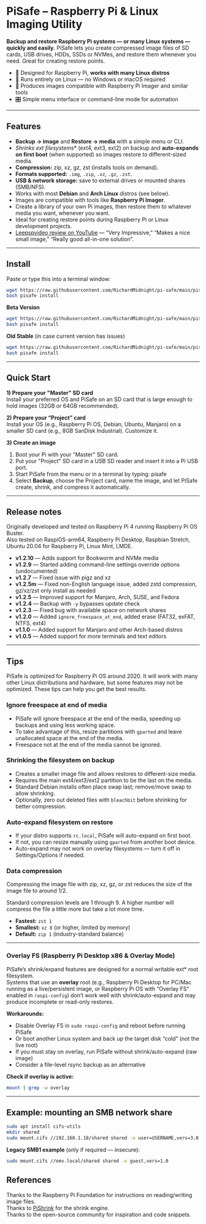 # PiSafe – Raspberry Pi & Linux Imaging Utility

**Backup and restore Raspberry Pi systems — or many Linux systems — quickly and easily.**
PiSafe lets you create compressed image files of SD cards, USB drives, HDDs, SSDs or NVMes, and restore them whenever you need. Great for creating restore points. 

- 🍓 Designed for Raspberry Pi, **works with many Linux distros**
- 🐧 Runs entirely on Linux — no Windows or macOS required
- 💾 Produces images compatible with Raspberry Pi Imager and similar tools
- 🎛 Simple menu interface or command-line mode for automation

---

## Features
- **Backup → image** and **Restore → media** with a simple menu or CLI.
- **Shrinks ext* filesystems** (ext4, ext3, ext2) on backup and **auto-expands on first boot** (when supported) so images restore to different-sized media. 
- **Compression:** zip, xz, gz, zst (installs tools on demand).
- **Formats supported:** `.img`, `.zip`, `.xz`, `.gz`, `.zst`.
- **USB & network storage:** save to external drives or mounted shares (SMB/NFS).
- Works with most **Debian** and **Arch Linux** distros (see below).
- Images are compatible with tools like **Raspberry Pi Imager**.
- Create a library of your own Pi images, then restore them to whatever media you want, whenever you want.
- Ideal for creating restore points during Raspberry Pi or Linux development projects.
- [Leepspvideo review on YouTube](https://www.youtube.com/watch?v=XP6ycUR9Ih0) — “Very Impressive,” “Makes a nice small image,” “Really good all-in-one solution”.
---

## Install
Paste or type this into a terminal window:

```bash
wget https://raw.githubusercontent.com/RichardMidnight/pi-safe/main/pisafe -O pisafe
bash pisafe install
```

**Beta Version**
```bash
wget https://raw.githubusercontent.com/RichardMidnight/pi-safe/main/pisafe_beta -O pisafe
bash pisafe install
```

**Old Stable** (in case current version has issues)
```bash
wget https://raw.githubusercontent.com/RichardMidnight/pi-safe/main/pisafe_1.2.9 -O pisafe
bash pisafe install
```

---

## Quick Start

**1) Prepare your "Master" SD card**  
Install your preferred OS and PiSafe on an SD card that is large enough to hold images (32GB or 64GB recommended).

**2) Prepare your “Project” card**  
Install your OS (e.g., Raspberry Pi OS, Debian, Ubuntu, Manjaro) on a smaller SD card (e.g., 8GB SanDisk Industrial). Customize it.

**3) Create an image**
1. Boot your Pi with your "Master" SD card.  
2. Put your "Project" SD card in a USB SD reader and insert it into a Pi USB port.  
3. Start PiSafe from the menu or in a terminal by typing: pisafe
4. Select **Backup**, choose the Project card, name the image, and let PiSafe create, shrink, and compress it automatically.

---

## Release notes

Originally developed and tested on Raspberry Pi 4 running Raspberry Pi OS Buster.  
Also tested on RaspiOS-arm64, Raspberry Pi Desktop, Raspbian Stretch, Ubuntu 20.04 for Raspberry Pi, Linux Mint, LMDE.

- **v1.2.10** — Adds support for Bookworm and NVMe media  
- **v1.2.9** — Started adding command-line settings override options (undocumented)  
- **v1.2.7** — Fixed issue with pigz and xz  
- **v1.2.5m** — Fixed non-English language issue, added zstd compression, gz/xz/zst only install as needed  
- **v1.2.5** — Improved support for Manjaro, Arch, SUSE, and Fedora  
- **v1.2.4** — Backup with `-y` bypasses update check  
- **v1.2.3** — Fixed bug with available space on network shares  
- **v1.2.0** — Added `ignore_freespace_at_end`, added erase (FAT32, exFAT, NTFS, ext4)  
- **v1.1.0** — Added support for Manjaro and other Arch-based distros  
- **v1.0.5** — Added support for more terminals and text editors

---

## Tips

PiSafe is optimized for Raspberry Pi OS around 2020. It will work with many other Linux distributions and hardware, but some features may not be optimized. These tips can help you get the best results.

### Ignore freespace at end of media
- PiSafe will ignore freespace at the end of the media, speeding up backups and using less working space.  
- To take advantage of this, resize partitions with `gparted` and leave unallocated space at the end of the media.  
- Freespace not at the end of the media cannot be ignored.

### Shrinking the filesystem on backup
- Creates a smaller image file and allows restores to different-size media.
- Requires the main ext4/ext3/ext2 partition to be the last on the media.
- Standard Debian installs often place swap last; remove/move swap to allow shrinking.
- Optionally, zero out deleted files with `bleachbit` before shrinking for better compression.

### Auto-expand filesystem on restore
- If your distro supports `rc.local`, PiSafe will auto-expand on first boot.  
- If not, you can resize manually using `gparted` from another boot device.
- Auto-expand may not work on overlay filesystems — turn it off in Settings/Options if needed.

### Data compression
Compressing the image file with zip, xz, gz, or zst reduces the size of the image file to around 1/2.

Standard compression levels are 1 through 9. A higher number will compress the file a little more but take a lot more time.
- **Fastest:** `zst 1`  
- **Smallest:** `xz 8` (or higher, limited by memory)  
- **Default:** `zip 1` (industry-standard balance)
---

### Overlay FS (Raspberry Pi Desktop x86 & Overlay Mode)

PiSafe’s shrink/expand features are designed for a normal writable ext* root filesystem.  
Systems that use an **overlay** root (e.g., Raspberry Pi Desktop for PC/Mac running as a live/persistent image, or Raspberry Pi OS with “Overlay FS” enabled in `raspi-config`) don’t work well with shrink/auto-expand and may produce incomplete or read-only restores.

**Workarounds:**
- Disable Overlay FS in `sudo raspi-config` and reboot before running PiSafe  
- Or boot another Linux system and back up the target disk “cold” (not the live root)  
- If you must stay on overlay, run PiSafe without shrink/auto-expand (raw image)  
- Consider a file-level rsync backup as an alternative

**Check if overlay is active:**
```bash
mount | grep -w overlay
```
---

## Example: mounting an SMB network share

```bash
sudo apt install cifs-utils
mkdir shared
sudo mount.cifs //192.168.1.18/shared shared -o user=USERNAME,vers=3.0
```

**Legacy SMB1 example** (only if required — insecure):
```bash
sudo mount.cifs //omv.local/shared shared -o guest,vers=1.0
```


## References
Thanks to the Raspberry Pi Foundation for instructions on reading/writing image files.  
Thanks to [PiShrink](https://github.com/Drewsif/PiShrink) for the shrink engine.  
Thanks to the open-source community for inspiration and code snippets.
